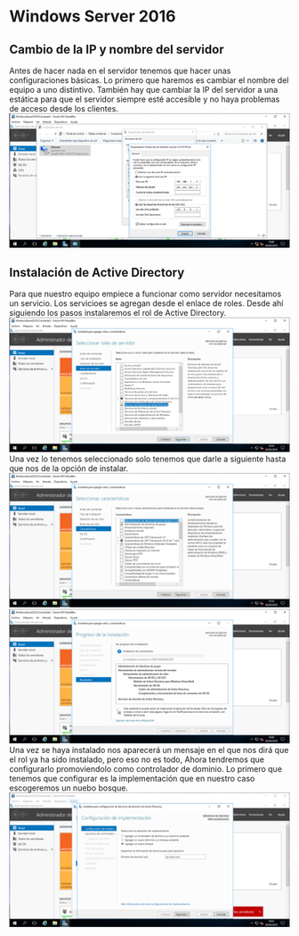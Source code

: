 # Windows Server 2016
## Cambio de la IP y nombre del servidor
Antes de hacer nada en el servidor tenemos que hacer unas configuraciones básicas. Lo primero que haremos es cambiar el nombre del equipo a uno distintivo. También hay que cambiar la IP del servidor a una estática para que el servidor siempre esté accesible y no haya problemas de acceso desde los clientes.
![cambioIPServer.PNG](./cambioIPServer.PNG)

## Instalación de Active Directory
Para que nuestro equipo empiece a funcionar como servidor necesitamos un servicio. Los servicioes se agregan desde el enlace de roles. Desde ahí siguiendo los pasos instalaremos el rol de Active Directory.
![instalacionActiveDirectory(1).PNG](./instalacionActiveDirectory(1).PNG)
Una vez lo tenemos seleccionado solo tenemos que darle a siguiente hasta que nos de la opción de instalar.
![instalacionActiveDirectory(2).PNG](./instalacionActiveDirectory(2).PNG)
![instalacionActiveDirectory(3).PNG](./instalacionActiveDirectory(3).PNG)
Una vez se haya instalado nos aparecerá un mensaje en el que nos dirá que el rol ya ha sido instalado, pero eso no es todo, Ahora tendremos que configurarlo promoviendolo como controlador de dominio.
Lo primero que tenemos que configurar es la implementación que en nuestro caso escogeremos un nuebo bosque.
![instalacionActiveDirectory(4).PNG](./instalacionActiveDirectory(4).PNG)
